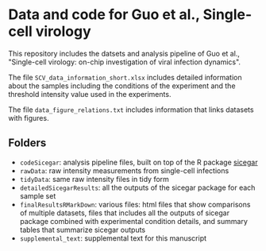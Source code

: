 # Data and code for Guo et al., Single-cell virology

This repository includes the datsets and analysis pipeline of Guo et al., "Single-cell virology: on-chip investigation of viral infection dynamics". 

The file `SCV_data_information_short.xlsx` includes detailed information about the samples including the conditions of the experiment and the threshold intensity value used in the experiments.

The file `data_figure_relations.txt` includes information that links datasets with figures.

## Folders

- `codeSicegar`: analysis pipeline files, built on top of the R package [sicegar](https://CRAN.R-project.org/package=sicegar)
- `rawData`: raw intensity measurements from single-cell infections
- `tidyData`: same raw intensity files in tidy form
- `detailedSicegarResults`: all the outputs of the sicegar package for each sample set
- `finalResultsRMarkDown`: various files: html files that show comparisons of multiple datasets, files that includes all the outputs of sicegar package combined with experimental condition details, and summary tables that summarize sicegar outputs 
- `supplemental_text`: supplemental text for this manuscript

